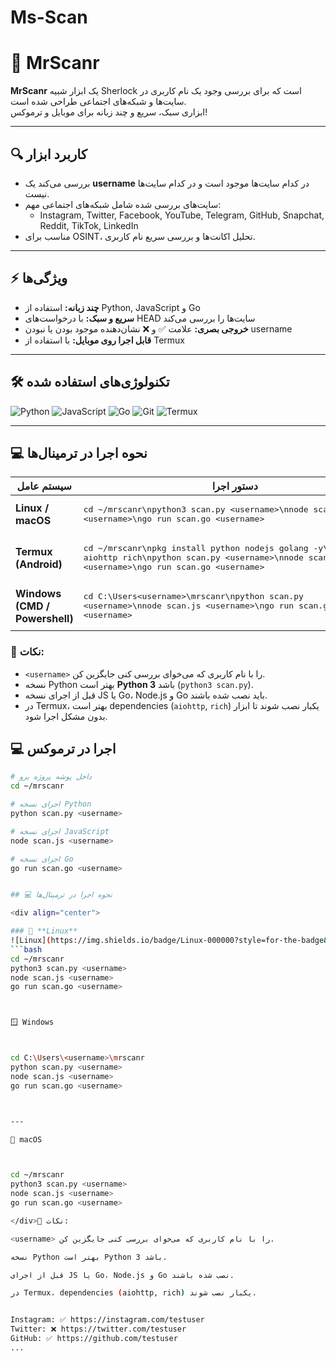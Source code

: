 # Ms-Scan

# 🚀 MrScanr

**MrScanr** یک ابزار شبیه Sherlock است که برای بررسی وجود یک نام کاربری در سایت‌ها و شبکه‌های اجتماعی طراحی شده است.  
ابزاری سبک، سریع و چند زبانه برای موبایل و ترموکس!

---

## 🔍 کاربرد ابزار

- بررسی می‌کند یک **username** در کدام سایت‌ها موجود است و در کدام سایت‌ها نیست.  
- سایت‌های بررسی شده شامل شبکه‌های اجتماعی مهم:
  - Instagram, Twitter, Facebook, YouTube, Telegram, GitHub, Snapchat, Reddit, TikTok, LinkedIn
- مناسب برای OSINT، تحلیل اکانت‌ها و بررسی سریع نام کاربری.

---

## ⚡ ویژگی‌ها

- **چند زبانه:** استفاده از Python, JavaScript و Go  
- **سریع و سبک:** با درخواست‌های HEAD سایت‌ها را بررسی می‌کند  
- **خروجی بصری:** علامت ✅ و ❌ نشان‌دهنده موجود بودن یا نبودن username  
- **قابل اجرا روی موبایل:** با استفاده از Termux  

---

## 🛠️ تکنولوژی‌های استفاده شده

![Python](https://img.shields.io/badge/Python-3776AB?style=for-the-badge&logo=python&logoColor=white)
![JavaScript](https://img.shields.io/badge/JavaScript-F7DF1E?style=for-the-badge&logo=javascript&logoColor=black)
![Go](https://img.shields.io/badge/Go-00ADD8?style=for-the-badge&logo=go&logoColor=white)
![Git](https://img.shields.io/badge/Git-F05032?style=for-the-badge&logo=git&logoColor=white)
![Termux](https://img.shields.io/badge/Termux-000000?style=for-the-badge&logo=termux&logoColor=white)

---


## 💻 نحوه اجرا در ترمینال‌ها

<div align="center">

| سیستم عامل | دستور اجرا |
|------------|------------|
| **Linux / macOS** | <pre>cd ~/mrscanr\npython3 scan.py &lt;username&gt;\nnode scan.js &lt;username&gt;\ngo run scan.go &lt;username&gt;</pre> |
| **Termux (Android)** | <pre>cd ~/mrscanr\npkg install python nodejs golang -y\npip install aiohttp rich\npython scan.py &lt;username&gt;\nnode scan.js &lt;username&gt;\ngo run scan.go &lt;username&gt;</pre> |
| **Windows (CMD / Powershell)** | <pre>cd C:\Users\<username>\mrscanr\npython scan.py &lt;username&gt;\nnode scan.js &lt;username&gt;\ngo run scan.go &lt;username&gt;</pre> |

</div>

### 🔹 نکات:
- `<username>` را با نام کاربری که می‌خوای بررسی کنی جایگزین کن.  
- نسخه Python بهتر است **Python 3** باشد (`python3 scan.py`).  
- قبل از اجرای نسخه JS یا Go، Node.js و Go باید نصب شده باشند.  
- در Termux، بهتر است dependencies (`aiohttp`, `rich`) یکبار نصب شوند تا ابزار بدون مشکل اجرا شود.








## 💻 اجرا در ترموکس

```bash
# داخل پوشه پروژه برو
cd ~/mrscanr

# اجرای نسخه Python
python scan.py <username>

# اجرای نسخه JavaScript
node scan.js <username>

# اجرای نسخه Go
go run scan.go <username>


## 💻 نحوه اجرا در ترمینال‌ها

<div align="center">

### 🐧 **Linux**
![Linux](https://img.shields.io/badge/Linux-000000?style=for-the-badge&logo=linux&logoColor=white)
```bash
cd ~/mrscanr
python3 scan.py <username>
node scan.js <username>
go run scan.go <username>



🪟 Windows



cd C:\Users\<username>\mrscanr
python scan.py <username>
node scan.js <username>
go run scan.go <username>



---

🍎 macOS



cd ~/mrscanr
python3 scan.py <username>
node scan.js <username>
go run scan.go <username>

</div>🔹 نکات:

<username> را با نام کاربری که می‌خوای بررسی کنی جایگزین کن.

نسخه Python بهتر است Python 3 باشد.

قبل از اجرای JS یا Go، Node.js و Go نصب شده باشند.

در Termux، dependencies (aiohttp, rich) یکبار نصب شوند.


Instagram: ✅ https://instagram.com/testuser
Twitter: ❌ https://twitter.com/testuser
GitHub: ✅ https://github.com/testuser
...



